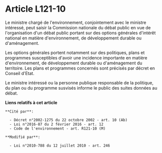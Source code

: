 # Article L121-10

Le ministre chargé de l'environnement, conjointement avec le ministre intéressé, peut saisir la Commission nationale du débat
public en vue de l'organisation d'un débat public portant sur des options générales d'intérêt national en matière
d'environnement, de développement durable ou d'aménagement.

Les options générales portent notamment sur des politiques, plans et programmes susceptibles d'avoir une incidence importante
en matière d'environnement, de développement durable ou d'aménagement du territoire. Les plans et programmes concernés sont
précisés par décret en Conseil d'Etat.

Le ministre intéressé ou la personne publique responsable de la politique, du plan ou du programme susvisés informe le public
des suites données au débat.

**Liens relatifs à cet article**

	**Cité par**:

	  - Décret n°2002-1275 du 22 octobre 2002 - art. 10 (Ab)
	  - Loi n°2016-87 du 2 février 2016 - art. 12
	  - Code de l'environnement - art. R121-10 (M)

	**Modifié par**:

	  - Loi n°2010-788 du 12 juillet 2010 - art. 246
